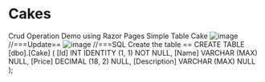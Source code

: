 # Cakes
Crud Operation Demo using Razor Pages
Simple Table Cake 
![image](https://user-images.githubusercontent.com/26320160/185773918-2ac2ace1-008e-44fd-bbc0-41c9da58883f.png)
//===Update==
![image](https://user-images.githubusercontent.com/26320160/185773934-3bf3e14d-a4f8-4998-895c-bbb6187ad0ed.png)
//===SQL Create the table ==
CREATE TABLE [dbo].[Cake] (
    [Id]          INT             IDENTITY (1, 1) NOT NULL,
    [Name]        VARCHAR (MAX)   NULL,
    [Price]       DECIMAL (18, 2) NULL,
    [Description] VARCHAR (MAX)   NULL
);

